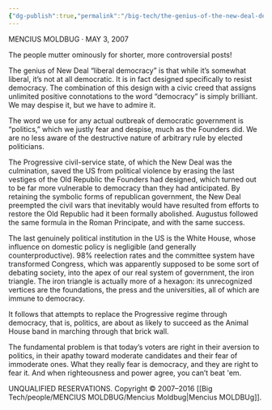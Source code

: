 ```yaml
---
{"dg-publish":true,"permalink":"/big-tech/the-genius-of-the-new-deal-design/","noteIcon":""}
---
```




MENCIUS MOLDBUG · MAY 3, 2007

The people mutter ominously for shorter, more controversial posts!

The genius of New Deal “liberal democracy” is that while it’s somewhat liberal, it’s not at all democratic. It is in fact designed specifically to resist democracy. The combination of this design with a civic creed that assigns unlimited positive connotations to the word “democracy” is simply brilliant. We may despise it, but we have to admire it.

The word we use for any actual outbreak of democratic government is “politics,” which we justly fear and despise, much as the Founders did. We are no less aware of the destructive nature of arbitrary rule by elected politicians.

The Progressive civil-service state, of which the New Deal was the culmination, saved the US from political violence by erasing the last vestiges of the Old Republic the Founders had designed, which turned out to be far more vulnerable to democracy than they had anticipated. By retaining the symbolic forms of republican government, the New Deal preempted the civil wars that inevitably would have resulted from efforts to restore the Old Republic had it been formally abolished. Augustus followed the same formula in the Roman Principate, and with the same success.

The last genuinely political institution in the US is the White House, whose influence on domestic policy is negligible (and generally counterproductive). 98% reelection rates and the committee system have transformed Congress, which was apparently supposed to be some sort of debating society, into the apex of our real system of government, the iron triangle. The iron triangle is actually more of a hexagon: its unrecognized vertices are the foundations, the press and the universities, all of which are immune to democracy.

It follows that attempts to replace the Progressive regime through democracy, that is, politics, are about as likely to succeed as the Animal House band in marching through that brick wall.

The fundamental problem is that today’s voters are right in their aversion to politics, in their apathy toward moderate candidates and their fear of immoderate ones. What they really fear is democracy, and they are right to fear it. And when righteousness and power agree, you can’t beat 'em.

UNQUALIFIED RESERVATIONS. Copyright © 2007–2016 [[Big Tech/people/MENCIUS MOLDBUG/Mencius Moldbug\|Mencius MOLDBUg]].

